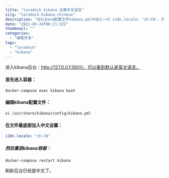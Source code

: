 ```yaml
---
title: "laradock kibana 设置中文语言"
silg: "laradock-kibana-chinese"
description: "在kibana配置文件kibana.yml中加入一行 i18n.locale: 'zh-CN'，然后重启容器就是中文了。"
date: "2021-03-24T08:21:32Z"
thumbnail: ""
categories:
  - "编程开发"
tags:
  - "laradock"
  - "kibana"
---
```


进入kibana后台：http://127.0.0.1:5601/，可以看到默认是英文语言。

#### 首先进入容器：

```shell
docker-compose exec kibana bash
```

#### 编辑kibana配置文件：

```shell
vi /usr/share/kibana/config/kibana.yml
```

#### 在文件最底部加入中文设置：

```yml
i18n.locale: "zh-CN"
```

##### 然后重启kibana容器：

```shell
docker-compose restart kibana
```

刷新后台已经是中文了。


